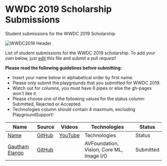 # WWDC 2019 Scholarship Submissions
Student submissions for the WWDC 2019 Scholarship

![WWDC2019 Header](https://i.imgur.com/hOdqkDh.jpg)


List of student submissions for the WWDC 2019 scholarship.
To add your own below, just [edit](https://github.com/wwdcscholars/2019/edit/master/README.md) this file and submit a pull request!

**Please read the following guidelines before submitting:**
- Insert your name below in alphabetical order by first name.
- Please only submit the playgrounds that you submitted for WWDC 2019.
- Watch out for columns, you must have 6 pipes or else the gh-pages won't like it.
- Please choose one of the following values for the status column: Submitted, Rejected or Accepted
- Technologies column should contain 4 maximum, excluding PlaygroundSupport!

| Name | Source |    Videos    | Technologies | Status |
|------|--------|--------------|--------------|--------|
|[Name](https://twitter.com)|[GitHub](https://github.com)|[YouTube](https://youtube.com)|Technologies|Status|
|[Gautham Elango](https://gggcubed.com/)|[GitHub](https://github.com/gg2001/WhatsApple)||AVFoundation, Vision, Core ML, Image I/O|Submitted|
